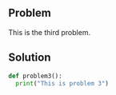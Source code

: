 ## Problem

This is the third problem.

## Solution

```python
def problem3():
  print("This is problem 3")
```